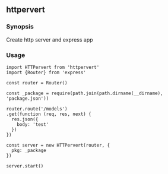 ## httpervert

### Synopsis

Create http server and express app

### Usage

    import HTTPervert from 'httpervert'
    import {Router} from 'express'
    
    const router = Router()

    const _package = require(path.join(path.dirname(__dirname), 'package.json'))

    router.route('/models')
    .get(function (req, res, next) {
      res.json({
        body: 'test'
      })
    })
      
    const server = new HTTPervert(router, {
      pkg: _package
    })
    
    server.start()

